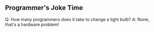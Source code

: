 ## Programmer's Joke Time

Q: How many programmers does it take to change a light bulb?
A: None, that's a hardware problem!